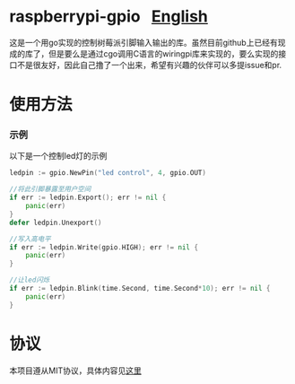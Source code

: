 # raspberrypi-gpio   [English](https://github.com/chenqinghe/raspberrrypi-gpio/blob/master/README.md)

这是一个用go实现的控制树莓派引脚输入输出的库。虽然目前github上已经有现成的库了，但是要么是通过cgo调用C语言的wiringpi库来实现的，要么实现的接口不是很友好，因此自己撸了一个出来，希望有兴趣的伙伴可以多提issue和pr.


# 使用方法

### 示例 
以下是一个控制led灯的示例

```GO
ledpin := gpio.NewPin("led control", 4, gpio.OUT)

//将此引脚暴露至用户空间
if err := ledpin.Export(); err != nil {
	panic(err)
}
defer ledpin.Unexport()

//写入高电平
if err := ledpin.Write(gpio.HIGH); err != nil {
	panic(err)
}

//让led闪烁
if err := ledpin.Blink(time.Second, time.Second*10); err != nil {
	panic(err)
}
```

# 协议
本项目遵从MIT协议，具体内容见[这里](https://github.com/chenqinghe/raspberrrypi-gpio/blob/master/LICENSE)

